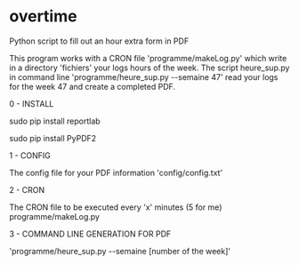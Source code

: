# overtime

Python script to fill out an hour extra form in PDF

This program works with a CRON file 'programme/makeLog.py' which write in a directory 'fichiers' your logs hours of the week.
The script heure_sup.py in command line 'programme/heure_sup.py --semaine 47' read your logs for the week 47 and create a completed PDF.


0 - INSTALL

sudo pip install reportlab

sudo pip install PyPDF2

1 - CONFIG

The config file for your PDF information 'config/config.txt'

2 - CRON

The CRON file to be executed every 'x' minutes (5 for me)
programme/makeLog.py

3 - COMMAND LINE GENERATION FOR PDF

'programme/heure_sup.py --semaine [number of the week]'


